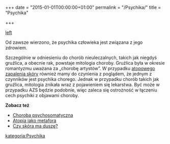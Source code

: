 +++
date = "2015-01-01T00:00:00+01:00"
permalink = "/Psychika/"
title = "Psychika"

+++

[left](/Grafika:Psychika.png "wikilink")

Od zawsze wierzono, że psychika człowieka jest związana z jego zdrowiem.

Szczególnie w odniesieniu do chorób nieuleczalnych, takich jak niegdyś
gruźlica, a obecnie rak, powstaje mitologia choroby. Gruźlica była
w okresie romantyzmu uważana za „chorobę artystów”. W przypadku [atopowego
zapalenia skóry](/atopedia/atopowe_zapalenie_skóry) również mamy do
czynienia z poglądem, że jednym z czynników jest psychika chorego. Jednak w
przypadku chorób takich jak gruźlica, mitologia znikała wraz z pojawieniem się
lekarstwa. Być może w przypadku AZS będzie podobnie, więc zaleca się ostrożność
w łączeniu cech psychiki z objawami choroby.

**Zobacz też**

-   [Choroba psychosomatyczna](/atopedia/Choroba_psychosomatyczna "wikilink")
-   [Atopia jako metafora](http://www.atopowe-zapalenie.pl/forum/viewtopic.php?t=1407)
-   [Czy skóra ma duszę?](http://www.uroda.com.pl/index.php?option=com_content&task=view&id=140&Itemid=46)

[kategoria:Psychika](/atopedia/kategoria:Psychika "wikilink")